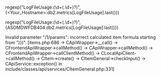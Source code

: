 regexp("LogFileUsage:(\d+(\.\d+)?)", {<Your_Hostname>:db2.metrics[LogFileUsage].last()})

regexp("LogFileUsage:(\d+(.\d+)?)", {ASOMDWFDB404:db2.metrics[LogFileUsage].last()})

Invalid parameter "/1/params": incorrect calculated item formula starting from ")})". [items.php:686 → CApiWrapper->__call() → CFrontendApiWrapper->callMethod() → CApiWrapper->callMethod() → CFrontendApiWrapper->callClientMethod() → CLocalApiClient->callMethod() → CItem->create() → CItemGeneral->checkInput() → CApiService::exception() in include/classes/api/services/CItemGeneral.php:331]
